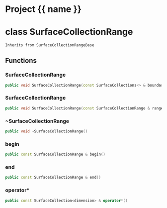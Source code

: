 <script setup>
import {useRoute} from 'vitepress'
const {path} = useRoute()
const tokens = path.split('/')
const words = tokens[2].split('-');
for (let i = 0; i < words.length; i++) {
    words[i] = words[i].charAt(0).toUpperCase() + words[i].slice(1);
    words[i] = words[i].replace('geode', 'Geode')
}
const name = words.join('-');
</script>
# Project {{ name }}

# class SurfaceCollectionRange


```cpp
Inherits from SurfaceCollectionRangeBase
```



## Functions

### SurfaceCollectionRange

```cpp
public void SurfaceCollectionRange(const SurfaceCollections<> & boundaries)
```


### SurfaceCollectionRange

```cpp
public void SurfaceCollectionRange(const SurfaceCollectionRange & range)
```


### ~SurfaceCollectionRange

```cpp
public void ~SurfaceCollectionRange()
```


### begin

```cpp
public const SurfaceCollectionRange & begin()
```


### end

```cpp
public const SurfaceCollectionRange & end()
```


### operator*

```cpp
public const SurfaceCollection<dimension> & operator*()
```




